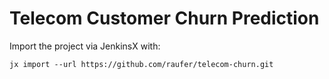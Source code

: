 # Telecom Customer Churn Prediction

Import the project via JenkinsX with:

```
jx import --url https://github.com/raufer/telecom-churn.git
```


